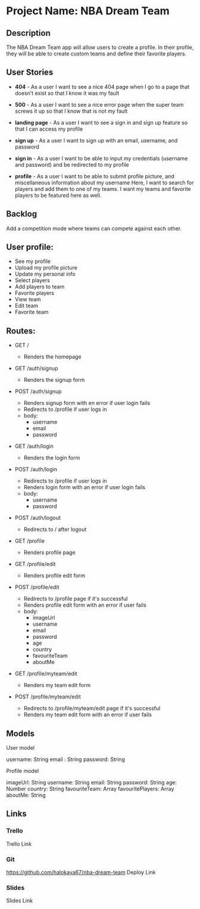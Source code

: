 # Project Name: NBA Dream Team

## Description 

The NBA Dream Team app will allow users to create a profile. In their profile, they will be able to create custom teams and define their favorite players.

## User Stories
- **404** - As a user I want to see a nice 404 page when I go to a page that doesn’t exist so that I know it was my fault

- **500** - As a user I want to see a nice error page when the super team screws it up so that I know that is not my fault

- **landing page** - As a user I want to see a sign in and sign up feature so that I can access my profile

- **sign up** - As a user I want to sign up with an email, username, and password

- **sign in** - As a user I want to be able to input my credentials (username and password) and be redirected to my profile

- **profile** - As a user I want to be able to submit profile picture, and miscellaneous information about my username
                Here, I want to search for players and add them to one of my teams. I want my teams and favorite players to be featured here as well.  


## Backlog

Add a competition mode where teams can compete against each other.

## User profile:

- See my profile
- Upload my profile picture
- Update my personal info
- Select players
- Add players to team
- Favorite players
- View team
- Edit team
- Favorite team


## Routes:
- GET / 
    - Renders the homepage

- GET /auth/signup 
    - Renders the signup form
    
- POST /auth/signup
    - Renders signup form with en error if user login fails
    - Redirects to /profile if user logs in
    - body:
        - username
        - email
        - password

- GET /auth/login
    - Renders the login form

- POST /auth/login
    - Redirects to /profile if user logs in 
    - Renders login form with an error if user login fails
    - body:
        - username
        - password

- POST /auth/logout
    - Redirects to / after logout

- GET /profile
    - Renders profile page

- GET /profile/edit
    - Renders profile edit form

- POST /profile/edit
    - Redirects to /profile page if it's successful
    - Renders profile edit form with an error if user fails
    - body:
        - imageUrl
        - username
        - email
        - password
        - age
        - country
        - favouriteTeam
        - aboutMe

- GET /profile/myteam/edit
    - Renders my team edit form

- POST /profile/myteam/edit
    - Redirects to /profile/myteam/edit page if it's successful
    - Renders my team edit form with an error if user fails

## Models

User model

username: String
email   : String
password: String

Profile model

imageUrl: String
username: String
email: String
password: String
age: Number
country: String
favouriteTeam: Array
favouritePlayers: Array
aboutMe: String

## Links

### Trello
Trello Link

### Git
https://github.com/halokaya67/nba-dream-team
Deploy Link

### Slides
Slides Link
